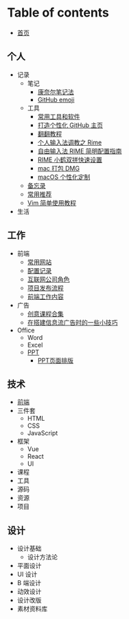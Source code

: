 # Table of contents

- [首页](README.md)

## 个人

- 记录
	- 笔记
		- [康奈尔笔记法](100-person/笔记/康奈尔笔记法.md)
		- [GitHub emoji](100-person/笔记/GitHub%20emoji.md)
	- 工具
		- [常用工具和软件](100-person/工具/常用工具和软件.md)
		- [打造个性化 GitHub 主页](100-person/工具/打造个性化%20GitHub%20主页.md)
		- [翻翻教程](100-person/工具/翻翻教程.md)
		- [个人输入法调教之 Rime](100-person/工具/个人输入法调教之%20Rime.md)
		- [自由输入法 RIME 简明配置指南](100-person/工具/自由输入法%20RIME%20简明配置指南.md)
		- [RIME 小鹤双拼快速设置](100-person/工具/RIME%20小鹤双拼快速设置.md)
		- [mac 打包 DMG](100-person/工具/mac%20打包%20DMG.md)
		- [macOS 个性化定制](100-person/工具/macOS%20个性化定制)
	- [备忘录](100-person/备忘录.md)
	- [常用推荐](100-person/常用推荐.md)
	- [Vim 简单使用教程](100-person/Vim%20简单使用教程.md)
- 生活

## 工作

- 前端
	- [常用网站](200-work/前端/常用网站.md)
	- [配置记录](200-work/前端/配置记录.md)
	- [互联网公司角色](200-work/前端/互联网公司角色.md)
	- [项目发布流程](200-work/前端/项目发布流程.md)
	- [前端工作内容](200-work/前端/前端工作内容.md)
- 广告
	- [创意课程合集](200-work/广告/创意课程合集.md)
	- [在搭建信息流广告时的一些小技巧](200-work/广告/在搭建信息流广告时的一些小技巧.md)
- Office
	- Word
	- Excel
	- [PPT](200-work/Office/0-PPT学习.md)
		- [PPT页面排版](200-work/Office/PPT页面排版.md)

## 技术

- [前端](前端.md)
- 三件套
  - HTML
  - CSS
  - JavaScript
- 框架
  - Vue
  - React
  - UI
- 课程
- 工具
- 源码
- 资源
- 项目

## 设计

- 设计基础
  - 设计方法论
- 平面设计
- UI 设计
- B 端设计
- 动效设计
- 设计改版
- 素材资料库
